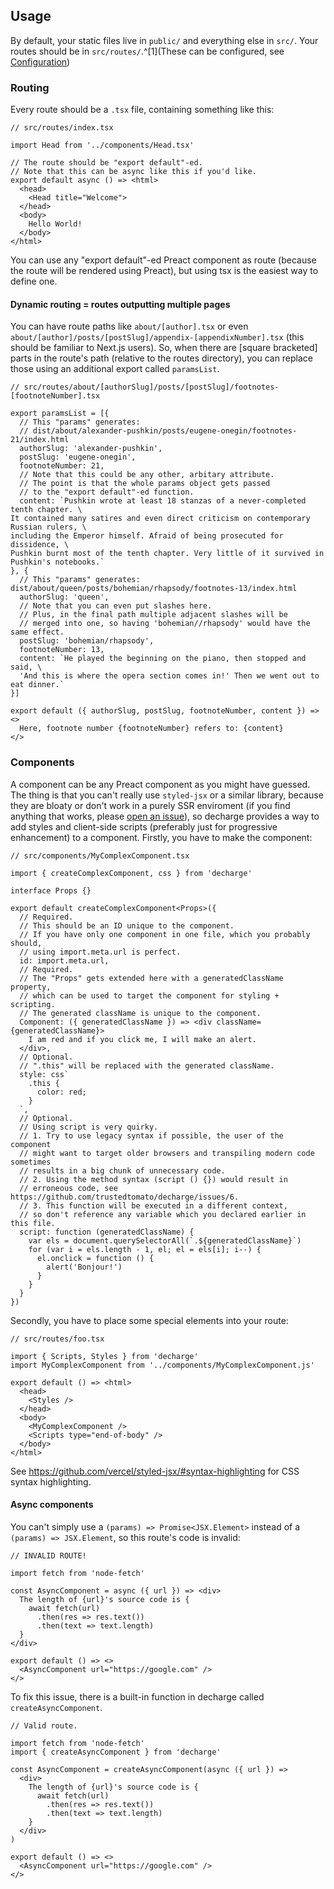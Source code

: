 ## Usage
By default, your static files live in `public/`
and everything else in `src/`. Your routes should
be in `src/routes/`.^[1](These can be configured, see [Configuration](#docs-configuration))

### Routing
Every route should be a `.tsx` file, containing something like this:
```tsx
// src/routes/index.tsx

import Head from '../components/Head.tsx'

// The route should be "export default"-ed.
// Note that this can be async like this if you'd like.
export default async () => <html>
  <head>
    <Head title="Welcome">
  </head>
  <body>
    Hello World!
  </body>
</html>
```
You can use any "export default"-ed Preact component as route
(because the route will be rendered using Preact),
but using tsx is the easiest way to define one.

#### Dynamic routing = routes outputting multiple pages
You can have route paths like `about/[author].tsx` or even
`about/[author]/posts/[postSlug]/appendix-[appendixNumber].tsx`
(this should be familiar to Next.js users).
So, when there are [square bracketed] parts in the route's path
(relative to the routes directory), you can replace those
using an additional export called `paramsList`.
```tsx
// src/routes/about/[authorSlug]/posts/[postSlug]/footnotes-[footnoteNumber].tsx

export paramsList = [{
  // This "params" generates:
  // dist/about/alexander-pushkin/posts/eugene-onegin/footnotes-21/index.html
  authorSlug: 'alexander-pushkin',
  postSlug: 'eugene-onegin',
  footnoteNumber: 21,
  // Note that this could be any other, arbitary attribute.
  // The point is that the whole params object gets passed
  // to the "export default"-ed function.
  content: `Pushkin wrote at least 18 stanzas of a never-completed tenth chapter. \
It contained many satires and even direct criticism on contemporary Russian rulers, \
including the Emperor himself. Afraid of being prosecuted for dissidence, \
Pushkin burnt most of the tenth chapter. Very little of it survived in Pushkin's notebooks.`
}, {
  // This "params" generates: dist/about/queen/posts/bohemian/rhapsody/footnotes-13/index.html
  authorSlug: 'queen',
  // Note that you can even put slashes here.
  // Plus, in the final path multiple adjacent slashes will be
  // merged into one, so having 'bohemian//rhapsody' would have the same effect.
  postSlug: 'bohemian/rhapsody',
  footnoteNumber: 13,
  content: `He played the beginning on the piano, then stopped and said, \
  'And this is where the opera section comes in!' Then we went out to eat dinner.`
}]

export default ({ authorSlug, postSlug, footnoteNumber, content }) => <>
  Here, footnote number {footnoteNumber} refers to: {content}
</>
```

### Components
A component can be any Preact component as you might have guessed.
The thing is that you can't really use `styled-jsx` or a similar library,
because they are bloaty or don't work in a purely SSR enviroment
(if you find anything that works, please [open an issue](https://github.com/trustedtomato/decharge/issues)), so decharge
provides a way to add styles and client-side scripts
(preferably just for progressive enhancement) to a component.
Firstly, you have to make the component:

```tsx
// src/components/MyComplexComponent.tsx

import { createComplexComponent, css } from 'decharge'

interface Props {}

export default createComplexComponent<Props>({
  // Required.
  // This should be an ID unique to the component.
  // If you have only one component in one file, which you probably should,
  // using import.meta.url is perfect.
  id: import.meta.url,
  // Required.
  // The "Props" gets extended here with a generatedClassName property,
  // which can be used to target the component for styling + scripting.
  // The generated className is unique to the component.
  Component: ({ generatedClassName }) => <div className={generatedClassName}>
    I am red and if you click me, I will make an alert.
  </div>,
  // Optional.
  // ".this" will be replaced with the generated className.
  style: css`
    .this {
      color: red;
    }
  `,
  // Optional.
  // Using script is very quirky.
  // 1. Try to use legacy syntax if possible, the user of the component
  // might want to target older browsers and transpiling modern code sometimes
  // results in a big chunk of unnecessary code.
  // 2. Using the method syntax (script () {}) would result in
  // erroneous code, see https://github.com/trustedtomato/decharge/issues/6.
  // 3. This function will be executed in a different context,
  // so don't reference any variable which you declared earlier in this file.
  script: function (generatedClassName) {
    var els = document.querySelectorAll(`.${generatedClassName}`)
    for (var i = els.length - 1, el; el = els[i]; i--) {
      el.onclick = function () {
        alert('Bonjour!')
      }
    }
  }
})
```

Secondly, you have to place some special elements into your route:

```tsx
// src/routes/foo.tsx

import { Scripts, Styles } from 'decharge'
import MyComplexComponent from '../components/MyComplexComponent.js'

export default () => <html>
  <head>
    <Styles />
  </head>
  <body>
    <MyComplexComponent />
    <Scripts type="end-of-body" />
  </body>
</html>
```

See <https://github.com/vercel/styled-jsx/#syntax-highlighting> for CSS syntax highlighting.

#### Async components
You can't simply use a `(params) => Promise<JSX.Element>` instead of a `(params) => JSX.Element`,
so this route's code is invalid:

```tsx
// INVALID ROUTE!

import fetch from 'node-fetch'

const AsyncComponent = async ({ url }) => <div>
  The length of {url}'s source code is {
    await fetch(url)
      .then(res => res.text())
      .then(text => text.length)
  }
</div>

export default () => <>
  <AsyncComponent url="https://google.com" />
</>
```

To fix this issue, there is a built-in function in decharge called `createAsyncComponent`.

```tsx
// Valid route.

import fetch from 'node-fetch'
import { createAsyncComponent } from 'decharge'

const AsyncComponent = createAsyncComponent(async ({ url }) =>
  <div>
    The length of {url}'s source code is {
      await fetch(url)
        .then(res => res.text())
        .then(text => text.length)
    }
  </div>
)

export default () => <>
  <AsyncComponent url="https://google.com" />
</>
```